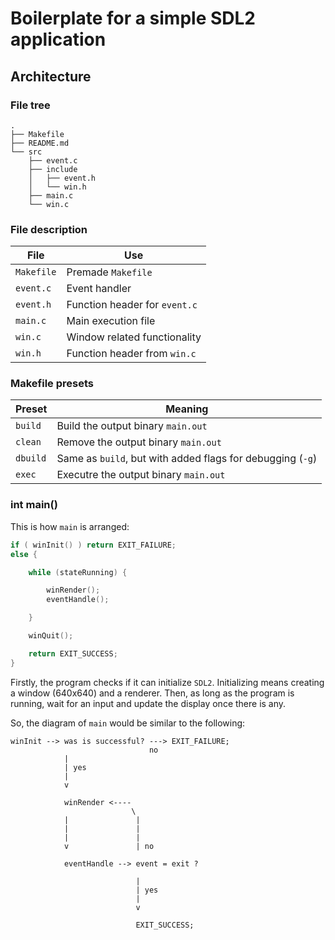 # Boilerplate for a simple SDL2 application

## Architecture

### File tree

```
.
├── Makefile
├── README.md
└── src
    ├── event.c
    ├── include
    │   ├── event.h
    │   └── win.h
    ├── main.c
    └── win.c
```

### File description

| File       | Use                           |
| ---------- | ----------------------------- |
| `Makefile` | Premade `Makefile`            |
| `event.c`  | Event handler                 |
| `event.h`  | Function header for `event.c` |
| `main.c`   | Main execution file           |
| `win.c`    | Window related functionality  |
| `win.h`    | Function header from `win.c`  |

### Makefile presets

| Preset   | Meaning                                                    |
| -------- | ---------------------------------------------------------- |
| `build`  | Build the output binary `main.out`                         |
| `clean`  | Remove the output binary `main.out`                        |
| `dbuild` | Same as `build`, but with added flags for debugging (`-g`) |
| `exec`   | Executre the output binary `main.out`                      |

### int main()

This is how `main` is arranged:

```c
if ( winInit() ) return EXIT_FAILURE;
else {

	while (stateRunning) {

		winRender();
		eventHandle();

	}

	winQuit();

	return EXIT_SUCCESS;
}
```

Firstly, the program checks if it can initialize `SDL2`.
Initializing means creating a window (640x640) and a renderer.
Then, as long as the program is running, wait for an input and update the display once there is any.

So, the diagram of `main` would be similar to the following:

```
winInit --> was is successful? ---> EXIT_FAILURE;
                               no
            |
            | yes
            |
            v

            winRender <----
                           \
            |               |
            |               |
            |               |
            v               | no

            eventHandle --> event = exit ?

                            |
                            | yes
                            |
                            v

                            EXIT_SUCCESS;
```


